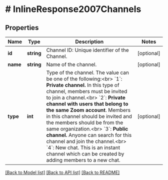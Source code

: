 # # InlineResponse2007Channels

## Properties

Name | Type | Description | Notes
------------ | ------------- | ------------- | -------------
**id** | **string** | Channel ID: Unique identifier of the Channel. | [optional] 
**name** | **string** | Name of the channel. | [optional] 
**type** | **int** | Type of the channel. The value can be one of the following:&lt;br&gt; &#x60;1&#x60;: **Private channel.** In this type of channel, members must be invited to join a channel.&lt;br&gt; &#x60;2&#x60;: **Private channel with users that belong to the same Zoom account**. Members in this channel should be invited and the members should be from the same organization.&lt;br&gt; &#x60;3&#x60;: **Public channel.** Anyone can search for this channel and join the channel.&lt;br&gt; &#x60;4&#x60;: New chat. This is an instant channel which can be created by adding members to a new chat. | [optional] 

[[Back to Model list]](../../README.md#documentation-for-models) [[Back to API list]](../../README.md#documentation-for-api-endpoints) [[Back to README]](../../README.md)


